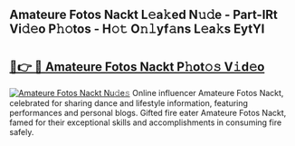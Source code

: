 ## Amateure Fotos Nackt L𝚎a𝚔ed N𝚞𝚍e - Part-IRt Vi𝚍𝚎o P𝚑𝚘tos - H𝚘𝚝 O𝚗𝚕yf𝚊ns L𝚎a𝚔s EytYI

# <h2><a href="http://kf0hgnj.oniu.top/?m=Amateure+Fotos+Nackt">🔗👉 🔴 Amateure Fotos Nackt P𝚑ot𝚘𝚜 V𝚒d𝚎o</a></h2>

[![Amateure Fotos Nackt Nu𝚍e𝚜](https://i.imgur.com/0qMVB7G.gif)](http://kf0hgnj.oniu.top/?m=Amateure+Fotos+Nackt)
Online influencer Amateure Fotos Nackt, celebrated for sharing dance and lifestyle information, featuring performances and personal blogs. Gifted fire eater Amateure Fotos Nackt, famed for their exceptional skills and accomplishments in consuming fire safely.  
